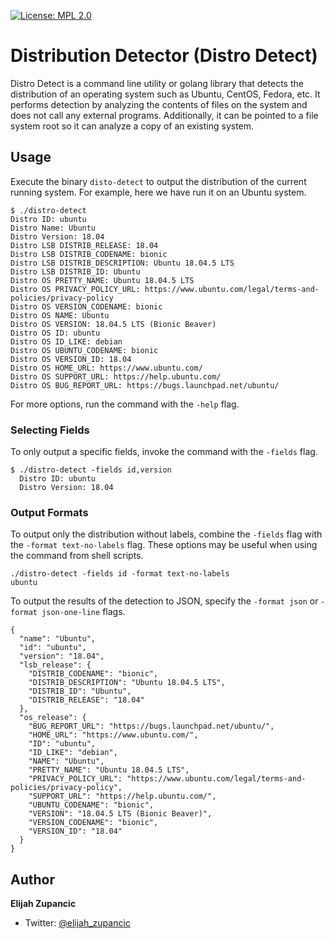 [![License: MPL 2.0](https://img.shields.io/badge/License-MPL%202.0-brightgreen.svg)](https://opensource.org/licenses/MPL-2.0)
# Distribution Detector (Distro Detect)

Distro Detect is a command line utility or golang library that detects the
distribution of an operating system such as Ubuntu, CentOS, Fedora, etc.
It performs detection by analyzing the contents of files on the system and
does not call any external programs. Additionally, it can be pointed to a
file system root so it can analyze a copy of an existing system.

## Usage

Execute the binary `disto-detect` to output the distribution of the current
running system. For example, here we have run it on an Ubuntu system.

```
$ ./distro-detect 
Distro ID: ubuntu
Distro Name: Ubuntu
Distro Version: 18.04
Distro LSB DISTRIB_RELEASE: 18.04
Distro LSB DISTRIB_CODENAME: bionic
Distro LSB DISTRIB_DESCRIPTION: Ubuntu 18.04.5 LTS
Distro LSB DISTRIB_ID: Ubuntu
Distro OS PRETTY_NAME: Ubuntu 18.04.5 LTS
Distro OS PRIVACY_POLICY_URL: https://www.ubuntu.com/legal/terms-and-policies/privacy-policy
Distro OS VERSION_CODENAME: bionic
Distro OS NAME: Ubuntu
Distro OS VERSION: 18.04.5 LTS (Bionic Beaver)
Distro OS ID: ubuntu
Distro OS ID_LIKE: debian
Distro OS UBUNTU_CODENAME: bionic
Distro OS VERSION_ID: 18.04
Distro OS HOME_URL: https://www.ubuntu.com/
Distro OS SUPPORT_URL: https://help.ubuntu.com/
Distro OS BUG_REPORT_URL: https://bugs.launchpad.net/ubuntu/
```

For more options, run the command with the `-help` flag.

### Selecting Fields

To only output a specific fields, invoke the command with the `-fields` flag.

```
$ ./distro-detect -fields id,version
  Distro ID: ubuntu
  Distro Version: 18.04
```

### Output Formats

To output only the distribution without labels, combine the `-fields` flag with
the `-format text-no-labels` flag. These options may be useful when using the
command from shell scripts. 

```
./distro-detect -fields id -format text-no-labels
ubuntu
```

To output the results of the detection to JSON, specify the `-format json` or
`-format json-one-line` flags.

```
{
  "name": "Ubuntu",
  "id": "ubuntu",
  "version": "18.04",
  "lsb_release": {
    "DISTRIB_CODENAME": "bionic",
    "DISTRIB_DESCRIPTION": "Ubuntu 18.04.5 LTS",
    "DISTRIB_ID": "Ubuntu",
    "DISTRIB_RELEASE": "18.04"
  },
  "os_release": {
    "BUG_REPORT_URL": "https://bugs.launchpad.net/ubuntu/",
    "HOME_URL": "https://www.ubuntu.com/",
    "ID": "ubuntu",
    "ID_LIKE": "debian",
    "NAME": "Ubuntu",
    "PRETTY_NAME": "Ubuntu 18.04.5 LTS",
    "PRIVACY_POLICY_URL": "https://www.ubuntu.com/legal/terms-and-policies/privacy-policy",
    "SUPPORT_URL": "https://help.ubuntu.com/",
    "UBUNTU_CODENAME": "bionic",
    "VERSION": "18.04.5 LTS (Bionic Beaver)",
    "VERSION_CODENAME": "bionic",
    "VERSION_ID": "18.04"
  }
}
```

## Author
**Elijah Zupancic**

* Twitter: [@elijah_zupancic](https://twitter.com/elijah_zupancic)